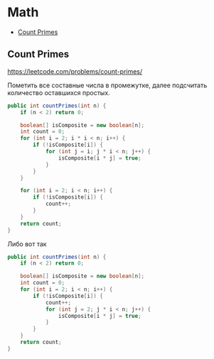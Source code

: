 # Math

+ [Count Primes](#count-primes)

## Count Primes

https://leetcode.com/problems/count-primes/

Пометить все составные числа в промежутке, далее подсчитать количество оставшихся простых.

```java
public int countPrimes(int n) {
    if (n < 2) return 0;

    boolean[] isComposite = new boolean[n];
    int count = 0;
    for (int i = 2; i * i < n; i++) {
        if (!isComposite[i]) {
            for (int j = i; j * i < n; j++) {
                isComposite[i * j] = true;
            }
        }
    }

    for (int i = 2; i < n; i++) {
        if (!isComposite[i]) {
            count++;
        }
    }
    return count;
}
```

Либо вот так

```java
public int countPrimes(int n) {
    if (n < 2) return 0;

    boolean[] isComposite = new boolean[n];
    int count = 0;
    for (int i = 2; i < n; i++) {
        if (!isComposite[i]) {
            count++;
            for (int j = 2; j * i < n; j++) {
                isComposite[i * j] = true;
            }
        }
    }
    return count;
}
```

